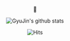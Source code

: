 <div align="center">
🌻 

![GyuJin's github stats](https://github-readme-stats.vercel.app/api?username=wkkyu088&count_private=true&bg_color=ffffff&title_color=d9a94f&text_color=000000&show_icons=true&icon_color=d9a94f)
  
![Hits](https://hits.seeyoufarm.com/api/count/incr/badge.svg?url=https%3A%2F%2Fgithub.com%2Fwkkyu088&count_bg=%23EDBC2E&title_bg=%232C2C2C&icon=github.svg&icon_color=%23FDFDFD&title=hits&edge_flat=true)
</div>
